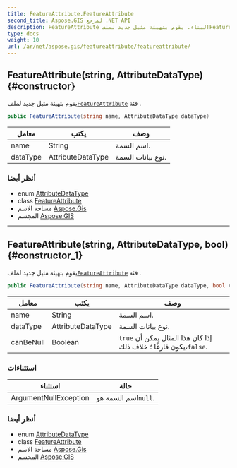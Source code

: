 ```yaml
---
title: FeatureAttribute.FeatureAttribute
second_title: Aspose.GIS لمرجع .NET API
description: FeatureAttribute البناء. يقوم بتهيئة مثيل جديد لملفFeatureAttribute فئة .
type: docs
weight: 10
url: /ar/net/aspose.gis/featureattribute/featureattribute/
---
```

## FeatureAttribute(string, AttributeDataType) {#constructor}

يقوم بتهيئة مثيل جديد لملف[`FeatureAttribute`](../) فئة .

```csharp
public FeatureAttribute(string name, AttributeDataType dataType)
```

| معامل | يكتب | وصف |
| --- | --- | --- |
| name | String | اسم السمة. |
| dataType | AttributeDataType | نوع بيانات السمة. |

### أنظر أيضا

* enum [AttributeDataType](../../attributedatatype/)
* class [FeatureAttribute](../)
* مساحة الاسم [Aspose.Gis](../../featureattribute/)
* المجسم [Aspose.GIS](../../../)

---

## FeatureAttribute(string, AttributeDataType, bool) {#constructor_1}

يقوم بتهيئة مثيل جديد لملف[`FeatureAttribute`](../) فئة .

```csharp
public FeatureAttribute(string name, AttributeDataType dataType, bool canBeNull)
```

| معامل | يكتب | وصف |
| --- | --- | --- |
| name | String | اسم السمة. |
| dataType | AttributeDataType | نوع بيانات السمة. |
| canBeNull | Boolean | `true` إذا كان هذا المثال يمكن أن يكون فارغًا ؛ خلاف ذلك،`false`. |

### استثناءات

| استثناء | حالة |
| --- | --- |
| ArgumentNullException | اسم السمة هو`null`. |

### أنظر أيضا

* enum [AttributeDataType](../../attributedatatype/)
* class [FeatureAttribute](../)
* مساحة الاسم [Aspose.Gis](../../featureattribute/)
* المجسم [Aspose.GIS](../../../)


